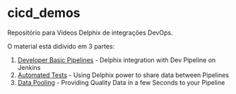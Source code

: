 # cicd_demos
Repositório para Videos Delphix de integrações DevOps.

O material está didivido em 3 partes:

1) [Developer Basic Pipelines](https://github.com/felipe-casali/cicd_demos/raw/main/Demo1_HQ%20-%20HD%201080p.mov) - Delphix integration with Dev Pipeline on Jenkins
2) [Automated Tests](https://github.com/felipe-casali/cicd_demos/raw/main/Demo2_HQ%20-%20HD%201080p.mov) - Using Delphix power to share data between Pipelines
3) [Data Pooling](https://github.com/felipe-casali/cicd_demos/raw/main/Demo3%20-%20HD%201080p.mov) - Providing Quality Data in a few Seconds to your Pipeline
